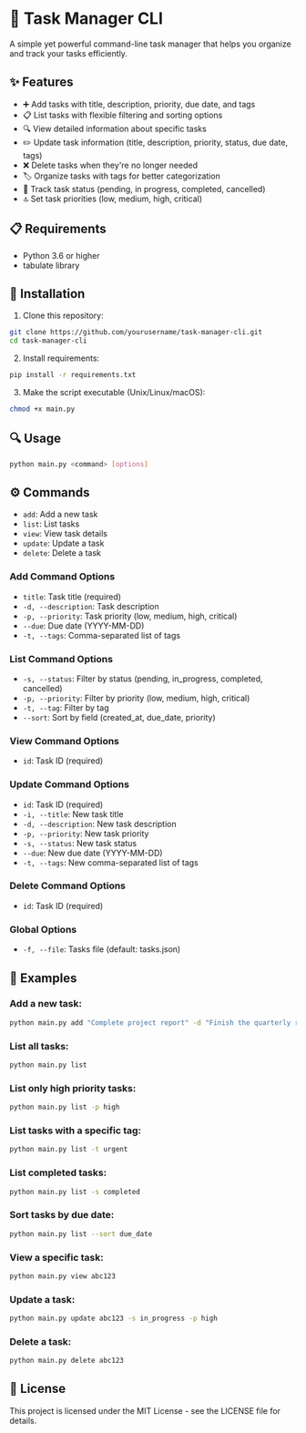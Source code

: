 # 📝 Task Manager CLI

A simple yet powerful command-line task manager that helps you organize and track your tasks efficiently.

## ✨ Features

- ➕ Add tasks with title, description, priority, due date, and tags
- 📋 List tasks with flexible filtering and sorting options
- 🔍 View detailed information about specific tasks
- ✏️ Update task information (title, description, priority, status, due date, tags)
- ❌ Delete tasks when they're no longer needed
- 🏷️ Organize tasks with tags for better categorization
- 🔄 Track task status (pending, in progress, completed, cancelled)
- 🔝 Set task priorities (low, medium, high, critical)

## 📋 Requirements

- Python 3.6 or higher
- tabulate library

## 🚀 Installation

1. Clone this repository:
```bash
git clone https://github.com/yourusername/task-manager-cli.git
cd task-manager-cli
```

2. Install requirements:
```bash
pip install -r requirements.txt
```

3. Make the script executable (Unix/Linux/macOS):
```bash
chmod +x main.py
```

## 🔍 Usage
```bash
python main.py <command> [options]
```

## ⚙️ Commands

- `add`: Add a new task
- `list`: List tasks
- `view`: View task details
- `update`: Update a task
- `delete`: Delete a task

### Add Command Options
- `title`: Task title (required)
- `-d, --description`: Task description
- `-p, --priority`: Task priority (low, medium, high, critical)
- `--due`: Due date (YYYY-MM-DD)
- `-t, --tags`: Comma-separated list of tags

### List Command Options
- `-s, --status`: Filter by status (pending, in_progress, completed, cancelled)
- `-p, --priority`: Filter by priority (low, medium, high, critical)
- `-t, --tag`: Filter by tag
- `--sort`: Sort by field (created_at, due_date, priority)

### View Command Options
- `id`: Task ID (required)

### Update Command Options
- `id`: Task ID (required)
- `-i, --title`: New task title
- `-d, --description`: New task description
- `-p, --priority`: New task priority
- `-s, --status`: New task status
- `--due`: New due date (YYYY-MM-DD)
- `-t, --tags`: New comma-separated list of tags

### Delete Command Options
- `id`: Task ID (required)

### Global Options
- `-f, --file`: Tasks file (default: tasks.json)

## 📝 Examples

### Add a new task:
```bash
python main.py add "Complete project report" -d "Finish the quarterly report" -p high --due 2023-09-30 -t "work,reports,urgent"
```

### List all tasks:
```bash
python main.py list
```

### List only high priority tasks:
```bash
python main.py list -p high
```

### List tasks with a specific tag:
```bash
python main.py list -t urgent
```

### List completed tasks:
```bash
python main.py list -s completed
```

### Sort tasks by due date:
```bash
python main.py list --sort due_date
```

### View a specific task:
```bash
python main.py view abc123
```

### Update a task:
```bash
python main.py update abc123 -s in_progress -p high
```

### Delete a task:
```bash
python main.py delete abc123
```

## 📄 License

This project is licensed under the MIT License - see the LICENSE file for details.
